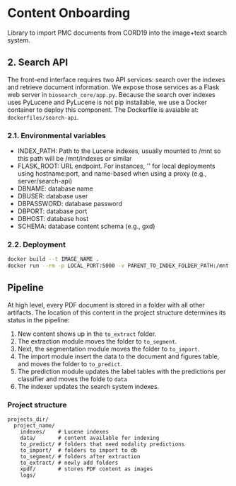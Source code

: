 # Content Onboarding

Library to import PMC documents from CORD19 into the image+text search system.

## 2. Search API

The front-end interface requires two API services: search over the indexes and
retrieve document information. We expose those services as a Flask web server
in `biosearch_core/app.py`. Because the search over indexes uses PyLucene and
PyLucene is not pip installable, we use a Docker container to deploy this component.
The Dockerfile is avaiable at: `dockerfiles/search-api`.

### 2.1. Environmental variables

- INDEX_PATH: Path to the Lucene indexes, usually mounted to /mnt so this path will be /mnt/indexes or similar
- FLASK_ROOT: URL endpoint. For instances, '' for local deployments using hostname:port, and name-based when using a proxy (e.g., server/search-api)
- DBNAME: database name
- DBUSER: database user
- DBPASSWORD: database password
- DBPORT: database port
- DBHOST: database host
- SCHEMA: database content schema (e.g., gxd)

### 2.2. Deployment

```bash
docker build --t IMAGE_NAME .
docker run --rm -p LOCAL_PORT:5000 -v PARENT_TO_INDEX_FOLDER_PATH:/mnt IMAGE_NAME:VERSION
```

## Pipeline

At high level, every PDF document is stored in a folder with all other artifacts.
The location of this content in the project structure determines its status in
the pipeline:

1. New content shows up in the `to_extract` folder.
2. The extraction module moves the folder to `to_segment`.
3. Next, the segmentation module moves the folder to `to_import`.
4. The import module insert the data to the document and figures table, and moves the folder to `to_predict`.
5. The prediction module updates the label tables with the predictions per classifier and moves the folde to `data`
6. The indexer updates the search system indexes.

### Project structure

```
projects_dir/
  project_name/
    indexes/    # Lucene indexes
    data/       # content available for indexing
    to_predict/ # folders that need modality predictions
    to_import/  # folders to import to db
    to_segment/ # folders after extraction
    to_extract/ # newly add folders
    xpdf/       # stores PDF content as images
    logs/
```
